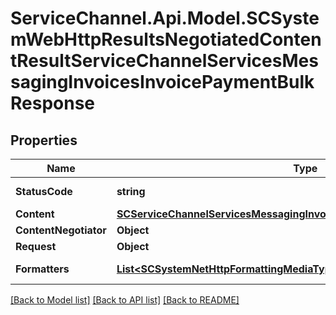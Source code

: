 # ServiceChannel.Api.Model.SCSystemWebHttpResultsNegotiatedContentResultServiceChannelServicesMessagingInvoicesInvoicePaymentBulkResponse

## Properties

Name | Type | Description | Notes
------------ | ------------- | ------------- | -------------
**StatusCode** | **string** |  | [optional] [readonly] 
**Content** | [**SCServiceChannelServicesMessagingInvoicesInvoicePaymentBulkResponse**](SCServiceChannelServicesMessagingInvoicesInvoicePaymentBulkResponse.md) |  | [optional] 
**ContentNegotiator** | **Object** |  | [optional] 
**Request** | **Object** |  | [optional] 
**Formatters** | [**List&lt;SCSystemNetHttpFormattingMediaTypeFormatter&gt;**](SCSystemNetHttpFormattingMediaTypeFormatter.md) |  | [optional] [readonly] 

[[Back to Model list]](../README.md#documentation-for-models) [[Back to API list]](../README.md#documentation-for-api-endpoints) [[Back to README]](../README.md)

